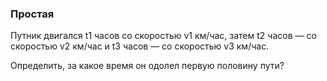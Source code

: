 ### Простая

Путник двигался t1 часов со скоростью v1 км/час, затем
t2 часов — со скоростью v2 км/час и t3 часов — со скоростью v3 км/час.

Определить, за какое время он одолел первую половину пути?